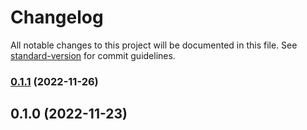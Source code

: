 # Changelog

All notable changes to this project will be documented in this file. See [standard-version](https://github.com/conventional-changelog/standard-version) for commit guidelines.

### [0.1.1](https://github.com/jithusnair/whatsapp-editor/compare/v0.1.0...v0.1.1) (2022-11-26)

## 0.1.0 (2022-11-23)
